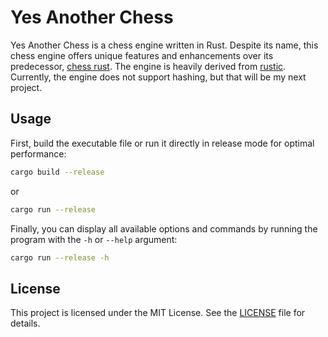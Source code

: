 # Yes Another Chess

Yes Another Chess is a chess engine written in Rust. Despite its name, this chess engine offers unique features and enhancements over its predecessor, [chess rust](https://github.com/DestinEcarma/chess-rust). The engine is heavily derived from [rustic](https://github.com/mvanthoor/rustic). Currently, the engine does not support hashing, but that will be my next project.

## Usage

First, build the executable file or run it directly in release mode for optimal performance:

```sh
cargo build --release
```

or

```sh
cargo run --release
```

Finally, you can display all available options and commands by running the program with the `-h` or `--help` argument:

```sh
cargo run --release -h
```

## License

This project is licensed under the MIT License. See the [LICENSE](../LICENSE.md) file for details.
